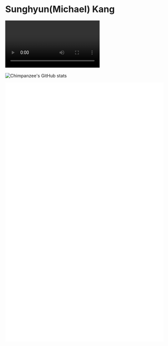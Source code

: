 # Sunghyun(Michael) Kang

![Orangutan GIF](/Orangutan.webm)

![Chimpanzee's GitHub stats](https://github-readme-stats.vercel.app/api?username=CodingChimpanzee&count_private=true&show_icons=true&theme=dark)

![Metrics](/github-metrics.svg)
